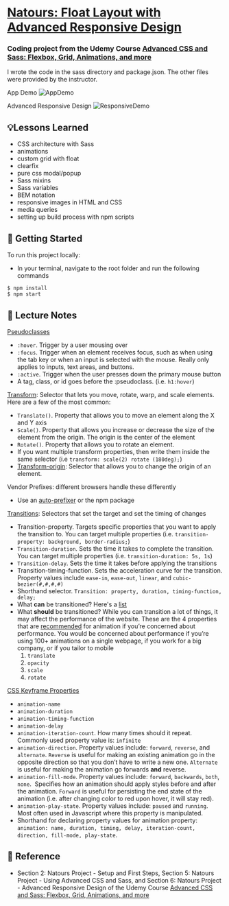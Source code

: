 # [Natours: Float Layout with Advanced Responsive Design](https://jacobgrisham.github.io/Float-Layout-with-Advanced-Responsive-Design/)
### Coding project from the Udemy Course [Advanced CSS and Sass: Flexbox, Grid, Animations, and more](https://www.udemy.com/course/advanced-css-and-sass/)
I wrote the code in the sass directory and package.json. The other files were provided by the instructor.

App Demo
![AppDemo](img/appdemo.gif)

Advanced Responsive Design
![ResponsiveDemo](img/respdemo.gif)

## 💡Lessons Learned
- CSS architecture with Sass
- animations
- custom grid with float
- clearfix
- pure css modal/popup
- Sass mixins
- Sass variables
- BEM notation
- responsive images in HTML and CSS
- media queries
- setting up build process with npm scripts

## 🚀 Getting Started
To run this project locally:
- In your terminal, navigate to the root folder and run the following commands
```
$ npm install
$ npm start
```

## 📝 Lecture Notes
[Pseudoclasses](https://developer.mozilla.org/en-US/docs/Web/CSS/Pseudo-classes)
- `:hover`. Trigger by a user mousing over
- `:focus`. Trigger when an element receives focus, such as when using the tab key or when an input is selected with the mouse. Really only applies to inputs, text areas, and buttons.
- `:active`. Trigger when the user presses down the primary mouse button
- A tag, class, or id goes before the :pseudoclass. (i.e. `h1:hover`)

[Transform](https://developer.mozilla.org/en-US/docs/Web/CSS/transform): Selector that lets you move, rotate, warp, and scale elements. Here are a few of the most common:
- `Translate()`. Property that allows you to move an element along the X and Y axis
- `Scale()`. Property that allows you increase or decrease the size of the element from the origin. The origin is the center of the element
- `Rotate()`. Property that allows you to rotate an element.
- If you want multiple transform properties, then write them inside the same selector (i.e `transform: scale(2) rotate (180deg);`)
- [Transform-origin](https://developer.mozilla.org/en-US/docs/Web/CSS/transform-origin): Selector that allows you to change the origin of an element.

Vendor Prefixes: different browsers handle these differently
- Use an [auto-prefixer](https://autoprefixer.github.io/) or the npm package

[Transitions](https://developer.mozilla.org/en-US/docs/Web/CSS/transition): Selectors that set the target and set the timing of changes
- Transition-property. Targets specific properties that you want to apply the transition to. You can target multiple properties (i.e. `transition-property: background, border-radius;`)
- `Transition-duration`. Sets the time it takes to complete the transition. You can target multiple properties (i.e. `transition-duration: 5s, 1s`)
- `Transition-delay`. Sets the time it takes before applying the transitions
- Transition-timing-function. Sets the acceleration curve for the transition. Property values include `ease-in`, `ease-out`, `linear`, and `cubic-bezier(#,#,#,#)`
- Shorthand selector. `Transition: property, duration, timing-function, delay;`
- What __can__ be transitioned? Here's a [list](https://developer.mozilla.org/en-US/docs/Web/CSS/CSS_animated_properties)
- What __should__ be transitioned? While you can transition a lot of things, it may affect the performance of the website. These are the 4 properties that are [recommended](https://www.html5rocks.com/en/tutorials/speed/high-performance-animations/) for animation if you’re concerned about performance. You would be concerned about performance if you’re using 100+ animations on a single webpage, if you work for a big company, or if you tailor to mobile
  1. `translate`
  2. `opacity`
  3. `scale`
  4. `rotate`

[CSS Keyframe Properties](https://developer.mozilla.org/en-US/docs/Web/CSS/@keyframes)
- `animation-name`
- `animation-duration`
- `animation-timing-function`
- `animation-delay`
- `animation-iteration-count`. How many times should it repeat. Commonly used property value is: `infinite`
- `animation-direction`. Property values include: `forward`, `reverse`, and `alternate`. `Reverse` is useful for making an existing animation go in the opposite direction so that you don’t have to write a new one. `Alternate` is useful for making the animation go forwards __and__ reverse.
- `animation-fill-mode`. Property values include: `forward`, `backwards`, `both`, `none`.  Specifies how an animation should apply styles before and after the animation. `Forward` is useful for persisting the end state of the animation (i.e. after changing color to red upon hover, it will stay red). 
- `animation-play-state`. Property values include: `paused` and `running`. Most often used in Javascript where this property is manipulated.
- Shorthand for declaring property values for animation property: `animation: name, duration, timing, delay, iteration-count, direction, fill-mode, play-state`.

## 📣 Reference
- Section 2: Natours Project - Setup and First Steps, Section 5: Natours Project - Using Advanced CSS and Sass, and Section 6: Natours Project - Advanced Responsive Design of the Udemy Course [Advanced CSS and Sass: Flexbox, Grid, Animations, and more](https://www.udemy.com/course/advanced-css-and-sass/)
